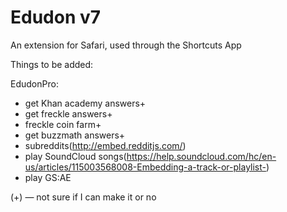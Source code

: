 # Edudon v7

An extension for Safari, used through the Shortcuts App

Things to be added:

EdudonPro:

- get Khan academy answers+
- get freckle answers+
- freckle coin farm+
- get buzzmath answers+
- subreddits(http://embed.redditjs.com/)
- play SoundCloud songs(https://help.soundcloud.com/hc/en-us/articles/115003568008-Embedding-a-track-or-playlist-)
- play GS:AE


(+) — not sure if I can make it or no
